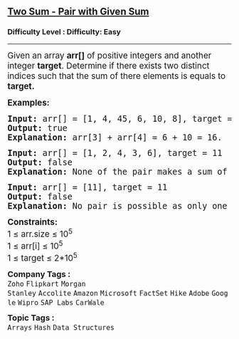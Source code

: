 <h2><a href="https://www.geeksforgeeks.org/problems/key-pair5616/1?page=1&company=Wipro,TCS,Infosys,Accenture,Cognizant&sortBy=submissions">Two Sum - Pair with Given Sum</a></h2><h3>Difficulty Level : Difficulty: Easy</h3><hr><div class="problems_problem_content__Xm_eO"><p><span style="font-size: 14pt;"><span style="font-size: 14pt;">Given an array </span><strong style="font-size: 14pt;">arr[]</strong><span style="font-size: 14pt;"> of positive integers and another integer </span><strong style="font-size: 14pt;">target</strong><span style="font-size: 14pt;">. Determine if there exists two distinct indices such that the sum of there elements is equals to <strong>target.</strong></span></span></p>
<p><span style="font-size: 14pt;"><strong>Examples:</strong></span></p>
<pre><span style="font-size: 14pt;"><strong>Input: </strong>arr[] = [1, 4, 45, 6, 10, 8], target = 16
<strong>Output: </strong>true
<strong>Explanation:</strong> arr[3] + arr[4] = 6 + 10 = 16.</span></pre>
<pre><span style="font-size: 14pt;"><strong>Input: </strong>arr[] = [1, 2, 4, 3, 6], target = 11
<strong>Output:</strong> false
<strong>Explanation:</strong> None of the pair makes a sum of 11.<br></span></pre>
<pre><span style="font-size: 14pt;"><strong>Input: </strong>arr[] = [11], target = 11
<strong>Output:</strong> false
<strong>Explanation:</strong> No pair is possible as only one element is present in arr[].</span></pre>
<p><span style="font-size: 14pt;"><strong>Constraints:</strong><br>1 ≤ arr.size ≤ 10<sup>5</sup><br>1 ≤ arr[i] ≤ 10<sup>5<br></sup><span style="font-size: 18.6667px;">1 ≤ target ≤ 2*10</span><sup>5</sup></span></p></div><p><span style=font-size:18px><strong>Company Tags : </strong><br><code>Zoho</code>&nbsp;<code>Flipkart</code>&nbsp;<code>Morgan Stanley</code>&nbsp;<code>Accolite</code>&nbsp;<code>Amazon</code>&nbsp;<code>Microsoft</code>&nbsp;<code>FactSet</code>&nbsp;<code>Hike</code>&nbsp;<code>Adobe</code>&nbsp;<code>Google</code>&nbsp;<code>Wipro</code>&nbsp;<code>SAP Labs</code>&nbsp;<code>CarWale</code>&nbsp;<br><p><span style=font-size:18px><strong>Topic Tags : </strong><br><code>Arrays</code>&nbsp;<code>Hash</code>&nbsp;<code>Data Structures</code>&nbsp;